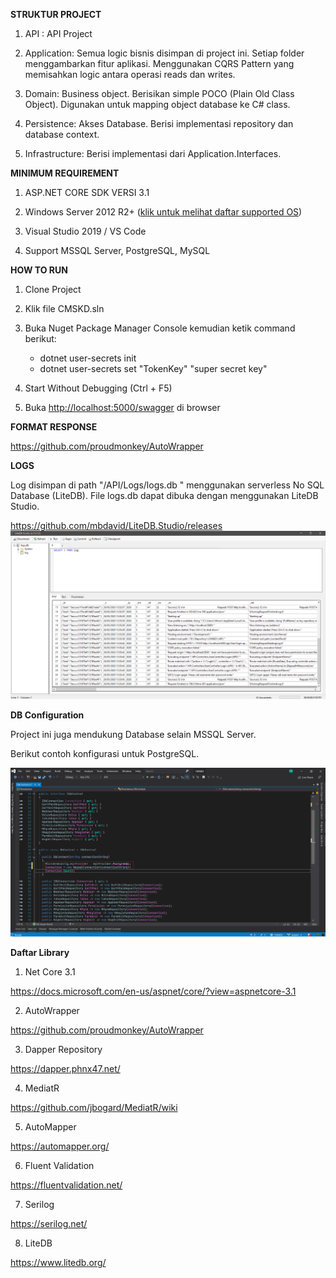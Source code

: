**STRUKTUR PROJECT**

1.  API : API Project

2.  Application: Semua logic bisnis disimpan di project ini. Setiap
    folder menggambarkan fitur aplikasi. Menggunakan CQRS Pattern yang
    memisahkan logic antara operasi reads dan writes.

3.  Domain: Business object. Berisikan simple POCO (Plain Old Class
    Object). Digunakan untuk mapping object database ke C\# class.

4.  Persistence: Akses Database. Berisi implementasi repository dan
    database context.

5.  Infrastructure: Berisi implementasi dari Application.Interfaces.

**MINIMUM REQUIREMENT**

1.  ASP.NET CORE SDK VERSI 3.1

2.  Windows Server 2012 R2+ ([klik untuk melihat daftar supported OS](https://github.com/dotnet/core/blob/master/release-notes/3.1/3.1-supported-os.md "klik untuk melihat daftar supported OS"))

3.  Visual Studio 2019 / VS Code

4.  Support MSSQL Server, PostgreSQL, MySQL

**HOW TO RUN**

1.  Clone Project

2.  Klik file CMSKD.sln

3.  Buka Nuget Package Manager Console kemudian ketik command berikut:
    -   dotnet user-secrets init
    -   dotnet user-secrets set "TokenKey" "super secret key"

4.  Start Without Debugging (Ctrl + F5)

5.  Buka <http://localhost:5000/swagger> di browser 

**FORMAT RESPONSE**

<https://github.com/proudmonkey/AutoWrapper>

**LOGS**

Log disimpan di path "/API/Logs/logs.db " menggunakan serverless No SQL
Database (LiteDB). File logs.db dapat dibuka dengan menggunakan LiteDB
Studio.

<https://github.com/mbdavid/LiteDB.Studio/releases>
![](.//media/image1.png)

**DB Configuration**

Project ini juga mendukung Database selain MSSQL Server.

Berikut contoh konfigurasi untuk PostgreSQL.

![](.//media/image2.png)

**Daftar Library**

1.  Net Core 3.1

<https://docs.microsoft.com/en-us/aspnet/core/?view=aspnetcore-3.1>

2.  AutoWrapper

<https://github.com/proudmonkey/AutoWrapper>

3.  Dapper Repository

<https://dapper.phnx47.net/>

4.  MediatR

<https://github.com/jbogard/MediatR/wiki>

5.  AutoMapper

<https://automapper.org/>

6.  Fluent Validation

<https://fluentvalidation.net/>

7.  Serilog

<https://serilog.net/>

8.  LiteDB

<https://www.litedb.org/>
